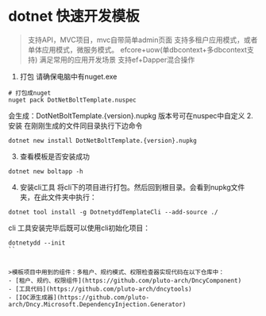 # dotnet 快速开发模板

> 支持API，MVC项目，mvc自带简单admin页面
> 支持多租户应用模式，或者单体应用模式，微服务模式。
> efcore+uow(单dbcontext+多dbcontext支持) 满足常用的应用开发场景
> 支持ef+Dapper混合操作

1. 打包
请确保电脑中有nuget.exe
```
# 打包成nuget
nuget pack DotNetBoltTemplate.nuspec 
```
会生成：DotNetBoltTemplate.{version}.nupkg  版本号可在nuspec中自定义
2. 安装
在刚刚生成的文件同目录执行下边命令
```
dotnet new install DotNetBoltTemplate.{version}.nupkg  
```

3. 查看模板是否安装成功
```
dotnet new boltapp -h
```

4. 安装cli工具
将cli下的项目进行打包。然后回到根目录。会看到nupkg文件夹，在此文件夹中执行：
```
dotnet tool install -g DotnetyddTemplateCli --add-source ./
```

cli 工具安装完毕后既可以使用cli初始化项目：
```
dotnetydd --init
``


>模板项目中用到的组件：多租户、规约模式、权限检查器实现代码在以下仓库中：
- [租户、规约、权限组件](https://github.com/pluto-arch/DncyComponent)
- [工具代码](https://github.com/pluto-arch/dncytools)
- [IOC源生成器](https://github.com/pluto-arch/Dncy.Microsoft.DependencyInjection.Generator)
